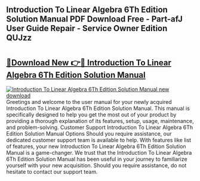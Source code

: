 ## Introduction To Linear Algebra 6Th Edition Solution Manual PDF Download Free - Part-afJ User Guide Repair - Service Owner Edition QUJzz

# <h2><a href="http://bc14273.oget.top/?id=Introduction+To+Linear+Algebra+6Th+Edition+Solution+Manual">🔗Download New 👉🔴 Introduction To Linear Algebra 6Th Edition Solution Manual</a></h2>

[![Introduction To Linear Algebra 6Th Edition Solution Manual new download](https://i.imgur.com/5g1atiW.png)](http://bc14273.oget.top/?id=Introduction+To+Linear+Algebra+6Th+Edition+Solution+Manual)
Greetings and welcome to the user manual for your newly acquired Introduction To Linear Algebra 6Th Edition Solution Manual. This manual is specifically designed to help you get the most out of your product by providing a thorough explanation of its features, setup, usage, maintenance, and problem-solving. Customer Support Introduction To Linear Algebra 6Th Edition Solution Manual Options Should you require assistance, our dedicated customer support team is available to help. With features like list of features, your new Introduction To Linear Algebra 6Th Edition Solution Manual is a game-changer. We trust that the Introduction To Linear Algebra 6Th Edition Solution Manual has been useful in your journey to familiarize yourself with your new acquisition. Should you require assistance, do not hesitate to contact our support team.
